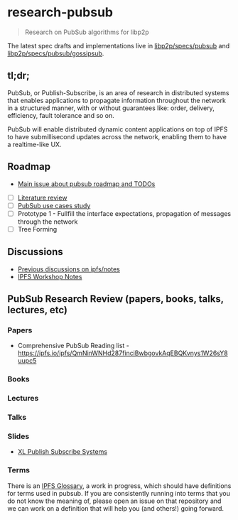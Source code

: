 # research-pubsub

> Research on PubSub algorithms for libp2p

The latest spec drafts and implementations live in [libp2p/specs/pubsub](https://github.com/libp2p/specs/tree/master/pubsub) and [libp2p/specs/pubsub/gossipsub](https://github.com/libp2p/specs/tree/master/pubsub/gossipsub).

## tl;dr;

PubSub, or Publish-Subscribe, is an area of research in distributed systems that enables applications to propagate information throughout the network in a structured manner, with or without guarantees like: order, delivery, efficiency, fault tolerance and so on.

PubSub will enable distributed dynamic content applications on top of IPFS to have submillisecond updates across the network, enabling them to have a realtime-like UX.

## Roadmap
- [Main issue about pubsub roadmap and TODOs](https://github.com/libp2p/pubsub/issues/9)
- [ ] [Literature review](https://github.com/libp2p/pubsub/issues/4)
- [ ] [PubSub use cases study](https://github.com/libp2p/pubsub/issues/6)
- [ ] Prototype 1 - Fullfill the interface expectations, propagation of messages through the network
- [ ] Tree Forming

## Discussions

- [Previous discussions on ipfs/notes](https://github.com/ipfs/notes/issues?q=is%3Aissue+is%3Aopen+label%3Apubsub)
- [IPFS Workshop Notes](https://github.com/ipfs/2016-Q3-Workshop/issues/17#issuecomment-235006729)

## PubSub Research Review (papers, books, talks, lectures, etc)

### Papers

- Comprehensive PubSub Reading list - https://ipfs.io/ipfs/QmNinWNHd287finciBwbgovkAqEBQKvnys1W26sY8uupc5

### Books

### Lectures

### Talks

### Slides

- [XL Publish Subscribe Systems](http://gossple2.irisa.fr/~akermarr/LSDS-EPFL-5-new.pdf)

### Terms

There is an [IPFS Glossary](https://github.com/ipfs/glossary), a work in progress, which should have definitions for terms used in pubsub. If you are consistently running into terms that you do not know the meaning of, please open an issue on that repository and we can work on a definition that will help you (and others!) going forward.
